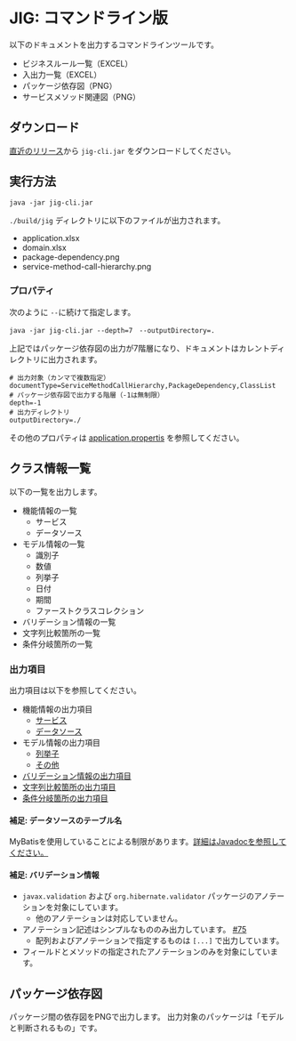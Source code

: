 # JIG: コマンドライン版

以下のドキュメントを出力するコマンドラインツールです。

- ビジネスルール一覧（EXCEL）
- 入出力一覧（EXCEL）
- パッケージ依存図（PNG）
- サービスメソッド関連図（PNG）

## ダウンロード

[直近のリリース](https://github.com/dddjava/Jig/releases/latest)から `jig-cli.jar` をダウンロードしてください。

## 実行方法

```
java -jar jig-cli.jar
```

`./build/jig` ディレクトリに以下のファイルが出力されます。

- application.xlsx
- domain.xlsx
- package-dependency.png
- service-method-call-hierarchy.png

### プロパティ

次のように `--`に続けて指定します。

```
java -jar jig-cli.jar --depth=7　--outputDirectory=.
```

上記ではパッケージ依存図の出力が7階層になり、ドキュメントはカレントディレクトリに出力されます。

```
# 出力対象（カンマで複数指定）
documentType=ServiceMethodCallHierarchy,PackageDependency,ClassList
# パッケージ依存図で出力する階層（-1は無制限）
depth=-1
# 出力ディレクトリ
outputDirectory=./
```

その他のプロパティは [application.propertis](./src/main/resources/application.properties) を参照してください。

## クラス情報一覧

以下の一覧を出力します。

- 機能情報の一覧
    - サービス
    - データソース
- モデル情報の一覧
    - 識別子
    - 数値
    - 列挙子
    - 日付
    - 期間
    - ファーストクラスコレクション
- バリデーション情報の一覧
- 文字列比較箇所の一覧
- 条件分岐箇所の一覧

### 出力項目

出力項目は以下を参照してください。

- 機能情報の出力項目
    - [サービス](../jig-core/src/main/java/jig/domain/model/report/ServiceReport.java)
    - [データソース](../jig-core/src/main/java/jig/domain/model/report/DatasourceReport.java)
- モデル情報の出力項目
    - [列挙子](../jig-core/src/main/java/jig/domain/model/report/EnumReport.java)
    - [その他](../jig-core/src/main/java/jig/domain/model/report/GenericModelReport.java)
- [バリデーション情報の出力項目](../jig-core/src/main/java/jig/domain/model/report/ValidationReport.java)
- [文字列比較箇所の出力項目](../jig-core/src/main/java/jig/domain/model/report/StringComparingReport.java)
- [条件分岐箇所の出力項目](../jig-core/src/main/java/jig/domain/model/report/DecisionReport.java)

#### 補足: データソースのテーブル名

MyBatisを使用していることによる制限があります。[詳細はJavadocを参照してください。](../jig-core/src/main/java/org/dddjava/jig/infrastructure/mybatis/MyBatisSqlReader.java#L23-L27)

#### 補足: バリデーション情報

- `javax.validation` および `org.hibernate.validator` パッケージのアノテーションを対象にしています。
    - 他のアノテーションは対応していません。
- アノテーション記述はシンプルなもののみ出力しています。 [#75](https://github.com/irof/Jig/issues/75)
    - 配列およびアノテーションで指定するものは `[...]` で出力しています。
- フィールドとメソッドの指定されたアノテーションのみを対象にしています。

## パッケージ依存図

パッケージ間の依存図をPNGで出力します。
出力対象のパッケージは「モデルと判断されるもの」です。
